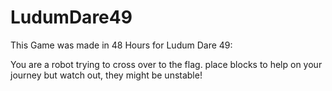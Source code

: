 # LudumDare49
This Game was made in 48 Hours for Ludum Dare 49:  

You are a robot trying to cross over to the flag. place blocks to help on your journey but watch out, they might be unstable!
